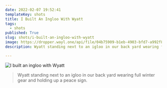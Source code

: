 ```yaml
---
date: 2022-02-07 19:52:41
templateKey: shots
title: I Built An Ingloo With Wyatt
tags:
  - shots
published: True
slug: shots/i-built-an-ingloo-with-wyatt
image: https://dropper.wayl.one/api/file/04b75909-b1eb-4903-bfd7-a992f8b3ee4e.png
description: Wyatt standing next to an igloo in our back yard wearing full winter gear and holding up a peace sign.

---
```


![I built an ingloo with Wyatt](https://dropper.wayl.one/api/file/04b75909-b1eb-4903-bfd7-a992f8b3ee4e.png)

> Wyatt standing next to an igloo in our back yard wearing full winter gear and holding up a peace sign.
